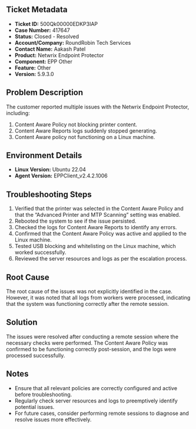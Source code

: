 ## Ticket Metadata
- **Ticket ID:** 500Qk00000EDKP3IAP
- **Case Number:** 417647
- **Status:** Closed - Resolved
- **Account/Company:** RoundRobin Tech Services
- **Contact Name:** Aakash Patel
- **Product:** Netwrix Endpoint Protector
- **Component:** EPP Other
- **Feature:** Other
- **Version:** 5.9.3.0

## Problem Description
The customer reported multiple issues with the Netwrix Endpoint Protector, including:
1. Content Aware Policy not blocking printer content.
2. Content Aware Reports logs suddenly stopped generating.
3. Content Aware policy not functioning on a Linux machine.

## Environment Details
- **Linux Version:** Ubuntu 22.04
- **Agent Version:** EPPClient_v2.4.2.1006

## Troubleshooting Steps
1. Verified that the printer was selected in the Content Aware Policy and that the “Advanced Printer and MTP Scanning” setting was enabled.
2. Rebooted the system to see if the issue persisted.
3. Checked the logs for Content Aware Reports to identify any errors.
4. Confirmed that the Content Aware Policy was active and applied to the Linux machine.
5. Tested USB blocking and whitelisting on the Linux machine, which worked successfully.
6. Reviewed the server resources and logs as per the escalation process.

## Root Cause
The root cause of the issues was not explicitly identified in the case. However, it was noted that all logs from workers were processed, indicating that the system was functioning correctly after the remote session.

## Solution
The issues were resolved after conducting a remote session where the necessary checks were performed. The Content Aware Policy was confirmed to be functioning correctly post-session, and the logs were processed successfully.

## Notes
- Ensure that all relevant policies are correctly configured and active before troubleshooting.
- Regularly check server resources and logs to preemptively identify potential issues.
- For future cases, consider performing remote sessions to diagnose and resolve issues more effectively.